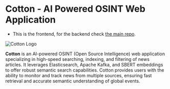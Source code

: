 # Cotton - AI Powered OSINT Web Application
* This is the frontend, for the backend check [the main repo](https://github.com/TeodorRuse/Cotton).

![Cotton Logo](https://github.com/user-attachments/assets/ed072ecf-50f9-456a-97db-f4ed8c7d159d)


**Cotton** is an AI-powered OSINT (Open Source Intelligence) web application specializing in high-speed searching, indexing, and filtering of news articles. It leverages Elasticsearch, Apache Kafka, and SBERT embeddings to offer robust semantic search capabilities. Cotton provides users with the ability to monitor and track news from multiple sources, ensuring fast retrieval and accurate semantic understanding of global events.
